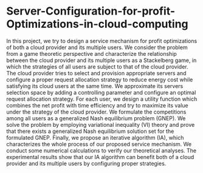 # Server-Configuration-for-profit-Optimizations-in-cloud-computing
In this project, we try to design a service mechanism for profit optimizations of both a cloud provider and its multiple users. We consider the problem from a game theoretic perspective and characterize the relationship between the cloud provider and its multiple users as a Stackelberg game, in which the strategies of all users are subject to that of the cloud provider. The cloud provider tries to select and provision appropriate servers and configure a proper request allocation strategy to reduce energy cost while satisfying its cloud users at the same time. We approximate its servers selection space by adding a controlling parameter and configure an optimal request allocation strategy. For each user, we design a utility function which combines the net profit with time efficiency and try to maximize its value under the strategy of the cloud provider. We formulate the competitions among all users as a generalized Nash equilibrium problem (GNEP). We solve the problem by employing variational inequality (VI) theory and prove that there exists a generalized Nash equilibrium solution set for the formulated GNEP. Finally, we propose an iterative algorithm (IA), which characterizes the whole process of our proposed service mechanism. We conduct some numerical calculations to verify our theoretical analyses. The experimental results show that our IA algorithm can benefit both of a cloud provider and its multiple users by configuring proper strategies.
